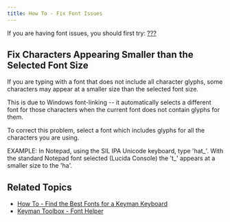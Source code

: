 ```yaml
---
title: How To - Fix Font Issues
---
```


If you are having font issues, you should first try: [???](#start_font)

## Fix Characters Appearing Smaller than the Selected Font Size

If you are typing with a font that does not include all character
glyphs, some characters may appear at a smaller size than the selected
font size.

This is due to Windows font-linking -- it automatically selects a
different font for those characters when the current font does not
contain glyphs for them.

To correct this problem, select a font which includes glyphs for all the
characters you are using.

EXAMPLE: In Notepad, using the SIL IPA Unicode keyboard, type 'hat\_'.
With the standard Notepad font selected (Lucida Console) the 't\_'
appears at a smaller size to the 'ha'.

## Related Topics

-   [How To - Find the Best Fonts for a Keyman Keyboard](../start/font)
-   [Keyman Toolbox - Font Helper](../basic/toolbox/font-helper)
